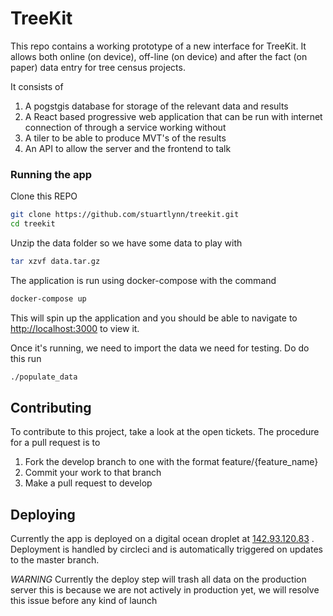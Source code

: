 # TreeKit 

This repo contains a working prototype of a new interface for TreeKit. It allows both online (on device), off-line (on device) and after the fact (on paper) data entry 
for tree census projects. 

It consists of 

1) A pogstgis database for storage of the relevant data and results 
2) A React based progressive web application that can be run with internet connection of through a service working without 
3) A tiler to be able to produce MVT's of the results 
4) An API to allow the server and the frontend to talk 

### Running the app

Clone this REPO 

```bash
git clone https://github.com/stuartlynn/treekit.git
cd treekit
```
Unzip the data folder so we have some data to play with 

```bash
tar xzvf data.tar.gz
```

The application is run using docker-compose with the command 

```bash
docker-compose up
```

This will spin up the application and you should be able to navigate to [http://localhost:3000](http://localhost:3000) to view it.

Once it's running, we need to import the data we need for testing. Do do this run 

```bash
./populate_data 
```

## Contributing 

To contribute to this project, take a look at the open tickets. The procedure for a pull request is to 

1) Fork the develop branch to one with the format feature/{feature_name}
2) Commit your work to that branch 
3) Make a pull request to develop 

## Deploying 

Currently the app is deployed on a digital ocean droplet at [142.93.120.83](http://142.93.120.83) .
Deployment is handled by circleci and is automatically triggered on updates 
to the master branch. 

*WARNING* Currently the deploy step will trash all data on the production server 
this is because we are not actively in production yet, we will resolve this 
issue before any kind of launch
